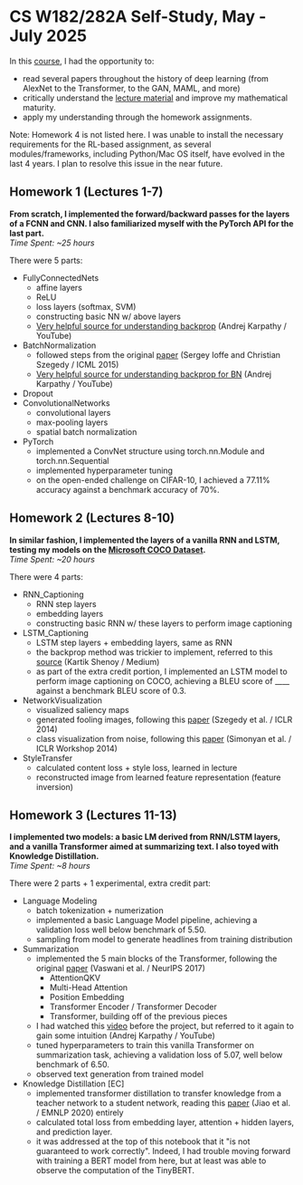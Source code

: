 # CS W182/282A Self-Study, May - July 2025

In this [course](https://cs182sp21.github.io/), I had the opportunity to:
- read several papers throughout the history of deep learning (from AlexNet to the Transformer, to the GAN, MAML, and more)
- critically understand the [lecture material](https://www.youtube.com/playlist?list=PL_iWQOsE6TfVmKkQHucjPAoRtIJYt8a5A) and improve my mathematical maturity.
- apply my understanding through the homework assignments.<br>

Note: Homework 4 is not listed here. I was unable to install the necessary requirements for the RL-based assignment, as several modules/frameworks, including Python/Mac OS itself, have evolved in the last 4 years. I plan to resolve this issue in the near future.<br>

## Homework 1 (Lectures 1-7)
**From scratch, I implemented the forward/backward passes for the layers of a FCNN and CNN. I also familiarized myself with the PyTorch API for the last part.**<br>
*Time Spent: ~25 hours*<br>

There were 5 parts:
- FullyConnectedNets
	- affine layers
	- ReLU
	- loss layers (softmax, SVM)
	- constructing basic NN w/ above layers
	- [Very helpful source for understanding backprop](https://www.youtube.com/watch?v=VMj-3S1tku0&t=5673s) (Andrej Karpathy / YouTube)
- BatchNormalization
	- followed steps from the original [paper](https://proceedings.mlr.press/v37/ioffe15.pdf) (Sergey Ioffe and Christian Szegedy / ICML 2015)
	- [Very helpful source for understanding backprop for BN](https://www.youtube.com/watch?v=q8SA3rM6ckI&t=5166s) (Andrej Karpathy / YouTube)
- Dropout
- ConvolutionalNetworks
	- convolutional layers
	- max-pooling layers
	- spatial batch normalization
- PyTorch
	- implemented a ConvNet structure using torch.nn.Module and torch.nn.Sequential
	- implemented hyperparameter tuning
	- on the open-ended challenge on CIFAR-10, I achieved a 77.11% accuracy against a benchmark accuracy of 70%.


## Homework 2 (Lectures 8-10)
**In similar fashion, I implemented the layers of a vanilla RNN and LSTM, testing my models on the [Microsoft COCO Dataset](https://www.mscoco.org).**<br>
*Time Spent: ~20 hours*<br>

There were 4 parts:
- RNN_Captioning
	- RNN step layers
	- embedding layers
	- constructing basic RNN w/ these layers to perform image captioning
- LSTM_Captioning
	- LSTM step layers + embedding layers, same as RNN
	- the backprop method was trickier to implement, referred to this [source](https://kartik2112.medium.com/lstm-back-propagation-behind-the-scenes-andrew-ng-style-notations-7207b8606cb2) (Kartik Shenoy / Medium)
	- as part of the extra credit portion, I implemented an LSTM model to perform image captioning on COCO, achieving a BLEU score of ____ against a benchmark BLEU score of 0.3.
- NetworkVisualization
	- visualized saliency maps
	- generated fooling images, following this [paper](https://arxiv.org/pdf/1312.6199) (Szegedy et al. / ICLR 2014)
	- class visualization from noise, following this [paper](https://arxiv.org/pdf/1312.6034) (Simonyan et al. / ICLR Workshop 2014)
- StyleTransfer
	- calculated content loss + style loss, learned in lecture
	- reconstructed image from learned feature representation (feature inversion)


## Homework 3 (Lectures 11-13)
**I implemented two models: a basic LM derived from RNN/LSTM layers, and a vanilla Transformer aimed at summarizing text. I also toyed with Knowledge Distillation.**<br>
*Time Spent: ~8 hours*<br>

There were 2 parts + 1 experimental, extra credit part:
- Language Modeling
	- batch tokenization + numerization
	- implemented a basic Language Model pipeline, achieving a validation loss well below benchmark of 5.50.
	- sampling from model to generate headlines from training distribution
- Summarization
	- implemented the 5 main blocks of the Transformer, following the original [paper](https://arxiv.org/pdf/1706.03762) (Vaswani et al. / NeurIPS 2017)
		- AttentionQKV
		- Multi-Head Attention
		- Position Embedding
		- Transformer Encoder / Transformer Decoder
		- Transformer, building off of the previous pieces
	- I had watched this [video](https://www.youtube.com/watch?v=kCc8FmEb1nY) before the project, but referred to it again to gain some intuition (Andrej Karpathy / YouTube)
	- tuned hyperparameters to train this vanilla Transformer on summarization task, achieving a validation loss of 5.07, well below benchmark of 6.50.
	- observed text generation from trained model
- Knowledge Distillation [EC]
	- implemented transformer distillation to transfer knowledge from a teacher network to a student network, reading this [paper](https://arxiv.org/pdf/1909.10351) (Jiao et al. / EMNLP 2020) entirely
	- calculated total loss from embedding layer, attention + hidden layers, and prediction layer.
	- it was addressed at the top of this notebook that it "is not guaranteed to work correctly". Indeed, I had trouble moving forward with training a BERT model from here, but at least was able to observe the computation of the TinyBERT.
